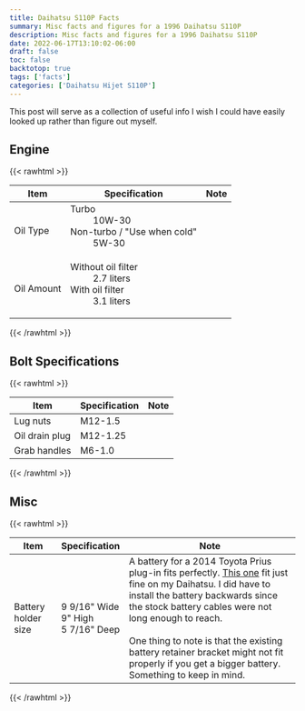```yaml
---
title: Daihatsu S110P Facts
summary: Misc facts and figures for a 1996 Daihatsu S110P
description: Misc facts and figures for a 1996 Daihatsu S110P
date: 2022-06-17T13:10:02-06:00
draft: false
toc: false
backtotop: true
tags: ['facts']
categories: ['Daihatsu Hijet S110P']
---
```


This post will serve as a collection of useful info I wish I could have easily looked up rather than figure out myself.

## Engine

{{< rawhtml >}}
<table>
  <thead>
    <tr>
      <th>Item</th>
      <th>Specification</th>
      <th>Note </th>
    </tr>
  </thead>
  <tbody>
    <tr>
      <td>Oil Type</td>
      <td>
        <dl>
          <dt>Turbo</dt>
          <dd>10W-30</dd>
          <dt>Non-turbo / "Use when cold"</dt>
          <dd>5W-30</dd>
      </dl>
      </td>
      <td>
      </td>
    </tr>
     <tr>
      <td>Oil Amount</td>
      <td>
        <dl>
          <dt>Without oil filter</dt>
          <dd>2.7 liters</dd>
          <dt>With oil filter</dt>
          <dd>3.1 liters</dd>
      </dl>
      </td>
      <td>
      </td>
    </tr>
  </tbody>
</table>
{{< /rawhtml >}}

## Bolt Specifications

{{< rawhtml >}}
<table>
  <thead>
    <tr>
      <th>Item</th>
      <th>Specification</th>
      <th>Note </th>
    </tr>
  </thead>
  <tbody>
     <tr>
      <td>Lug nuts</td>
      <td>
        M12-1.5
      </td>
      <td>
      </td>
    </tr>
       <tr>
      <td>Oil drain plug</td>
      <td>
        M12-1.25
      </td>
      <td>
      </td>
    </tr>
    <tr>
      <td>Grab handles</td>
      <td>
        M6-1.0
      </td>
      <td>
      </td>
    </tr>
  </tbody>
</table>
{{< /rawhtml >}}


## Misc

{{< rawhtml >}}
<table>
  <thead>
    <tr>
      <th>Item</th>
      <th>Specification</th>
      <th>Note </th>
    </tr>
  </thead>
  <tbody>
    <tr>
      <td>Battery holder size </td>
      <td>
        9 9/16" Wide <br> 9" High <br> 5 7/16" Deep
      </td>
      <td>
        A battery for a 2014 Toyota Prius plug-in fits perfectly. <a href="https://www.batteriesplus.com/productdetails/sli51pagm?variationCode=VI814692" target="_blank">This one</a> fit just fine on my Daihatsu. I did have to install the battery backwards since the stock battery cables were not long enough to reach. <br><br>
        One thing to note is that the existing battery retainer bracket might not fit properly if you get a bigger battery. Something to keep in mind.
      </td>
    </tr>
  </tbody>
</table>
{{< /rawhtml >}}

